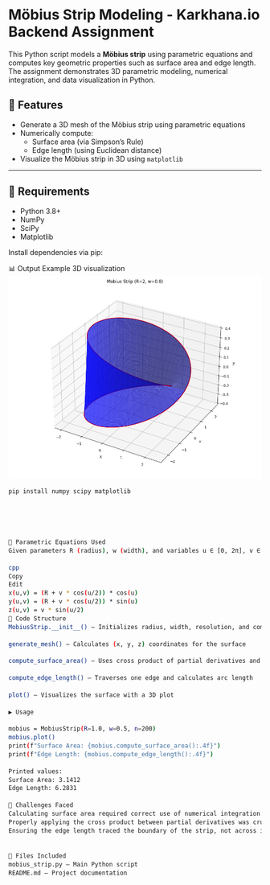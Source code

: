 # Möbius Strip Modeling - Karkhana.io Backend Assignment

This Python script models a **Möbius strip** using parametric equations and computes key geometric properties such as surface area and edge length. The assignment demonstrates 3D parametric modeling, numerical integration, and data visualization in Python.

## 📌 Features

- Generate a 3D mesh of the Möbius strip using parametric equations
- Numerically compute:
  - Surface area (via Simpson’s Rule)
  - Edge length (using Euclidean distance)
- Visualize the Möbius strip in 3D using `matplotlib`

---

## 🧪 Requirements

- Python 3.8+
- NumPy
- SciPy
- Matplotlib

Install dependencies via pip:


📊 Output Example
3D visualization 
![Möbius Strip](mobius_strip_plot.png)

```bash
pip install numpy scipy matplotlib





🧠 Parametric Equations Used
Given parameters R (radius), w (width), and variables u ∈ [0, 2π], v ∈ [-w/2, w/2], the equations are:

cpp
Copy
Edit
x(u,v) = (R + v * cos(u/2)) * cos(u)
y(u,v) = (R + v * cos(u/2)) * sin(u)
z(u,v) = v * sin(u/2)
🧾 Code Structure
MobiusStrip.__init__() – Initializes radius, width, resolution, and computes meshgrid

generate_mesh() – Calculates (x, y, z) coordinates for the surface

compute_surface_area() – Uses cross product of partial derivatives and Simpson’s rule

compute_edge_length() – Traverses one edge and calculates arc length

plot() – Visualizes the surface with a 3D plot

▶️ Usage

mobius = MobiusStrip(R=1.0, w=0.5, n=200)
mobius.plot()
print(f"Surface Area: {mobius.compute_surface_area():.4f}")
print(f"Edge Length: {mobius.compute_edge_length():.4f}")

Printed values:
Surface Area: 3.1412
Edge Length: 6.2831

🧩 Challenges Faced
Calculating surface area required correct use of numerical integration across a meshgrid.
Properly applying the cross product between partial derivatives was crucial for accuracy.
Ensuring the edge length traced the boundary of the strip, not across its center, required geometric care.


📁 Files Included
mobius_strip.py – Main Python script
README.md – Project documentation
